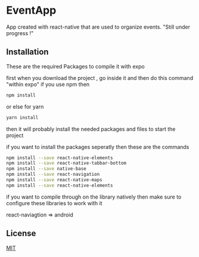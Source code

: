 # EventApp
App created with react-native that are used to organize events.
"Still under progress !"

## Installation

These are the required Packages to compile it with expo

first when you download the project , go inside it and then do this command "within expo"
if you use npm then
```bash
npm install
```
or else for yarn
```bash
yarn install
```
then it will probably install the needed packages and files to start the project

if you want to install the packages seperatly then these are the commands
```bash
npm install --save react-native-elements
npm install --save react-native-tabbar-bottom
npm install --save native-base
npm install --save react-navigation
npm install --save react-native-maps
npm install --save react-native-elements
```

if you want to compile through on the library natively then make sure to
configure these libraries to work with it

react-naviagtion => android

## License
[MIT](https://choosealicense.com/licenses/mit/)
